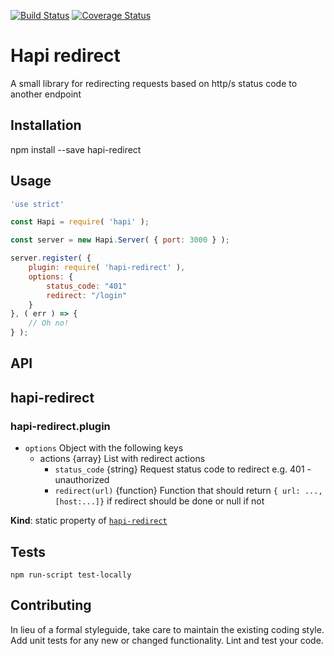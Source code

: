 [![Build Status](https://travis-ci.org/mickelindahl/hapi_redirect.svg?branch=master)](https://travis-ci.org/mickelindahl/hapi_redirect)
[![Coverage Status](https://coveralls.io/repos/github/mickelindahl/hapi_redirect/badge.svg?branch=master)](https://coveralls.io/github/mickelindahl/hapi_redirect?branch=master)

Hapi redirect
=============

A small library for redirecting requests based on http/s status code to another endpoint

## Installation

  npm install --save hapi-redirect

## Usage
```js
'use strict'

const Hapi = require( 'hapi' );

const server = new Hapi.Server( { port: 3000 } );

server.register( {
    plugin: require( 'hapi-redirect' ),
    options: { 
        status_code: "401"
        redirect: "/login"
    }
}, ( err ) => {
    // Oh no!
} );
```

## API

<a name="module_hapi-redirect"></a>

## hapi-redirect
<a name="module_hapi-redirect.plugin"></a>

### hapi-redirect.plugin
- `options` Object with the following keys
  - actions {array} List with redirect actions
    - `status_code` {string} Request status code to redirect e.g. 401 - unauthorized
    - `redirect(url)` {function} Function that should return `{ url: ..., [host:...]}`
    if redirect should be done or null if not

**Kind**: static property of [<code>hapi-redirect</code>](#module_hapi-redirect)  
## Tests

`npm run-script test-locally`

## Contributing

In lieu of a formal styleguide, take care to maintain the existing coding style.
Add unit tests for any new or changed functionality. Lint and test your code.
